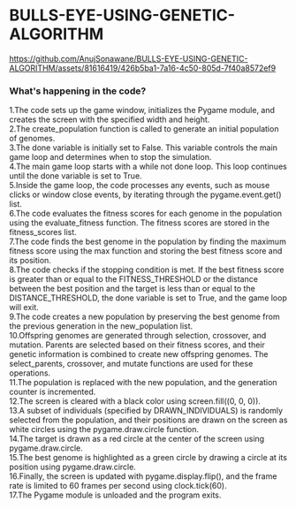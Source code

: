 # BULLS-EYE-USING-GENETIC-ALGORITHM
https://github.com/AnujSonawane/BULLS-EYE-USING-GENETIC-ALGORITHM/assets/81616419/426b5ba1-7a16-4c50-805d-7f40a8572ef9
### What's happening in the code?
1.The code sets up the game window, initializes the Pygame module, and creates the screen with the specified width and height.<br>
2.The create_population function is called to generate an initial population of genomes.<br>
3.The done variable is initially set to False. This variable controls the main game loop and determines when to stop the simulation.<br>
4.The main game loop starts with a while not done loop. This loop continues until the done variable is set to True.<br>
5.Inside the game loop, the code processes any events, such as mouse clicks or window close events, by iterating through the pygame.event.get() list.<br>
6.The code evaluates the fitness scores for each genome in the population using the evaluate_fitness function. The fitness scores are stored in the fitness_scores list.<br>
7.The code finds the best genome in the population by finding the maximum fitness score using the max function and storing the best fitness score and its position.<br>
8.The code checks if the stopping condition is met. If the best fitness score is greater than or equal to the FITNESS_THRESHOLD or the distance between the best position and the target is less than or equal to the DISTANCE_THRESHOLD, the done variable is set to True, and the game loop will exit.<br>
9.The code creates a new population by preserving the best genome from the previous generation in the new_population list.<br>
10.Offspring genomes are generated through selection, crossover, and mutation. Parents are selected based on their fitness scores, and their genetic information is combined to create new offspring genomes. The select_parents, crossover, and mutate functions are used for these operations.<br>
11.The population is replaced with the new population, and the generation counter is incremented.<br>
12.The screen is cleared with a black color using screen.fill((0, 0, 0)).<br>
13.A subset of individuals (specified by DRAWN_INDIVIDUALS) is randomly selected from the population, and their positions are drawn on the screen as white circles using the pygame.draw.circle function.<br>
14.The target is drawn as a red circle at the center of the screen using pygame.draw.circle.<br>
15.The best genome is highlighted as a green circle by drawing a circle at its position using pygame.draw.circle.<br>
16.Finally, the screen is updated with pygame.display.flip(), and the frame rate is limited to 60 frames per second using clock.tick(60).<br>
17.The Pygame module is unloaded and the program exits.<br>
